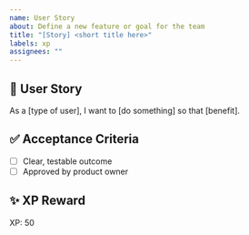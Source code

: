 ```yaml
---
name: User Story
about: Define a new feature or goal for the team
title: "[Story] <short title here>"
labels: xp
assignees: ""
---
```


## 🎯 User Story

As a [type of user], I want to [do something] so that [benefit].

## ✅ Acceptance Criteria

- [ ] Clear, testable outcome
- [ ] Approved by product owner

## ✨ XP Reward

XP: 50
